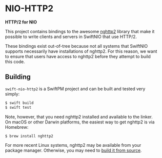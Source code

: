 # NIO-HTTP2

**HTTP/2 for NIO**

This project contains bindings to the awesome [nghttp2](https://nghttp2.org/documentation/package_README.html) library that make it possible to write clients and servers in SwiftNIO that use HTTP/2.

These bindings exist out-of-tree because not all systems that SwiftNIO supports necessarily have installations of nghttp2. For this reason, we want to ensure that users have access to nghttp2 before they attempt to build this code.

## Building

`swift-nio-http2` is a SwiftPM project and can be built and tested very simply:

```bash
$ swift build
$ swift test
```

Note, however, that you need nghttp2 installed and available to the linker. On macOS or other Darwin platforms, the easiest way to get nghttp2 is via Homebrew:

```bash
$ brew install nghttp2
```

For more recent Linux systems, nghttp2 may be available from your package manager. Otherwise, you may need to [build it from source](https://nghttp2.org/documentation/package_README.html#requirements).
